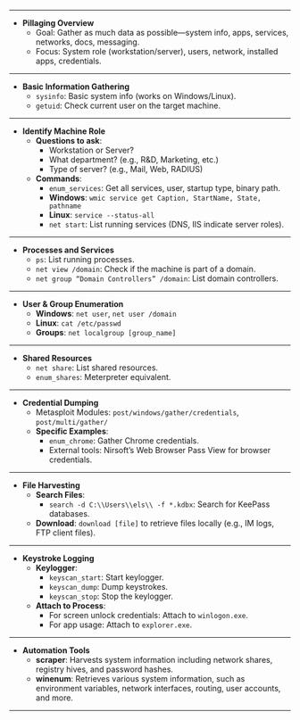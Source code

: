 

---

* **Pillaging Overview**
  - Goal: Gather as much data as possible—system info, apps, services, networks, docs, messaging.
  - Focus: System role (workstation/server), users, network, installed apps, credentials.

---

* **Basic Information Gathering**  
  - `sysinfo`: Basic system info (works on Windows/Linux).
  - `getuid`: Check current user on the target machine.

---

* **Identify Machine Role**
  - **Questions to ask**:
    - Workstation or Server?
    - What department? (e.g., R&D, Marketing, etc.)
    - Type of server? (e.g., Mail, Web, RADIUS)
  - **Commands**:
    - `enum_services`: Get all services, user, startup type, binary path.
    - **Windows**: `wmic service get Caption, StartName, State, pathname`
    - **Linux**: `service --status-all`
    - `net start`: List running services (DNS, IIS indicate server roles).

---

* **Processes and Services**
  - `ps`: List running processes.
  - `net view /domain`: Check if the machine is part of a domain.
  - `net group “Domain Controllers” /domain`: List domain controllers.
  
---

* **User & Group Enumeration**
  - **Windows**: `net user`, `net user /domain`
  - **Linux**: `cat /etc/passwd`
  - **Groups**: `net localgroup [group_name]`
  
---

* **Shared Resources**
  - `net share`: List shared resources.
  - `enum_shares`: Meterpreter equivalent.

---

* **Credential Dumping**
  - Metasploit Modules: `post/windows/gather/credentials`, `post/multi/gather/`
  - **Specific Examples**:
    - `enum_chrome`: Gather Chrome credentials.
    - External tools: Nirsoft’s Web Browser Pass View for browser credentials.
  
---

* **File Harvesting**
  - **Search Files**:
    - `search -d C:\\Users\\els\\ -f *.kdbx`: Search for KeePass databases.
  - **Download**: `download [file]` to retrieve files locally (e.g., IM logs, FTP client files).
  
---

* **Keystroke Logging**
  - **Keylogger**:
    - `keyscan_start`: Start keylogger.
    - `keyscan_dump`: Dump keystrokes.
    - `keyscan_stop`: Stop the keylogger.
  - **Attach to Process**:
    - For screen unlock credentials: Attach to `winlogon.exe`.
    - For app usage: Attach to `explorer.exe`.

---

* **Automation Tools**
  - **scraper**: Harvests system information including network shares, registry hives, and password hashes.
  - **winenum**: Retrieves various system information, such as environment variables, network interfaces, routing, user accounts, and more.

---

